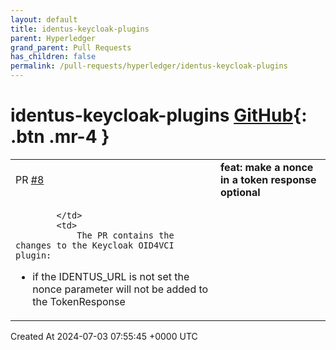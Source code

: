```yaml
---
layout: default
title: identus-keycloak-plugins
parent: Hyperledger
grand_parent: Pull Requests
has_children: false
permalink: /pull-requests/hyperledger/identus-keycloak-plugins
---
```


# identus-keycloak-plugins <span class="fs-3 right-align">[GitHub](https://github.com/hyperledger/identus-keycloak-plugins){: .btn .mr-4 }</span>


<div>
    <table>
        <tr>
            <td>
                PR <a href="https://github.com/hyperledger/identus-keycloak-plugins/pull/8" class=".btn">#8</a>
            </td>
            <td>
                <b>
                    feat: make a nonce in a token response optional
                </b>
            </td>
        </tr>
        <tr>
            <td>
                
            </td>
            <td>
                The PR contains the changes to the Keycloak OID4VCI plugin:
- if the IDENTUS_URL is not set the nonce parameter will not be added to the TokenResponse
            </td>
        </tr>
    </table>
    <div class="right-align">
        Created At 2024-07-03 07:55:45 +0000 UTC
    </div>
</div>


